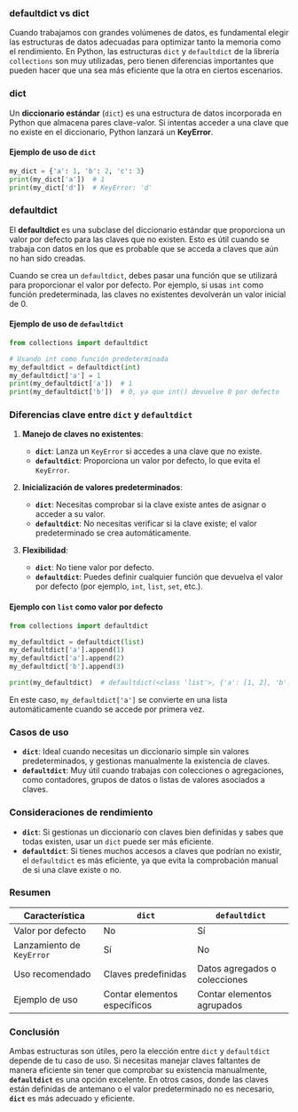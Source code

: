 
### defaultdict vs dict

Cuando trabajamos con grandes volúmenes de datos, es fundamental elegir las estructuras de datos adecuadas para optimizar tanto la memoria como el rendimiento. En Python, las estructuras `dict` y `defaultdict` de la librería `collections` son muy utilizadas, pero tienen diferencias importantes que pueden hacer que una sea más eficiente que la otra en ciertos escenarios.

### dict

Un **diccionario estándar** (`dict`) es una estructura de datos incorporada en Python que almacena pares clave-valor. Si intentas acceder a una clave que no existe en el diccionario, Python lanzará un **KeyError**.

#### Ejemplo de uso de `dict`

```python
my_dict = {'a': 1, 'b': 2, 'c': 3}
print(my_dict['a'])  # 1
print(my_dict['d'])  # KeyError: 'd'
```

### defaultdict

El **defaultdict** es una subclase del diccionario estándar que proporciona un valor por defecto para las claves que no existen. Esto es útil cuando se trabaja con datos en los que es probable que se acceda a claves que aún no han sido creadas.

Cuando se crea un `defaultdict`, debes pasar una función que se utilizará para proporcionar el valor por defecto. Por ejemplo, si usas `int` como función predeterminada, las claves no existentes devolverán un valor inicial de 0.

#### Ejemplo de uso de `defaultdict`

```python
from collections import defaultdict

# Usando int como función predeterminada
my_defaultdict = defaultdict(int)
my_defaultdict['a'] = 1
print(my_defaultdict['a'])  # 1
print(my_defaultdict['b'])  # 0, ya que int() devuelve 0 por defecto
```

### Diferencias clave entre `dict` y `defaultdict`

1. **Manejo de claves no existentes**:
   - **`dict`**: Lanza un `KeyError` si accedes a una clave que no existe.
   - **`defaultdict`**: Proporciona un valor por defecto, lo que evita el `KeyError`.

2. **Inicialización de valores predeterminados**:
   - **`dict`**: Necesitas comprobar si la clave existe antes de asignar o acceder a su valor.
   - **`defaultdict`**: No necesitas verificar si la clave existe; el valor predeterminado se crea automáticamente.

3. **Flexibilidad**:
   - **`dict`**: No tiene valor por defecto.
   - **`defaultdict`**: Puedes definir cualquier función que devuelva el valor por defecto (por ejemplo, `int`, `list`, `set`, etc.).

#### Ejemplo con `list` como valor por defecto

```python
from collections import defaultdict

my_defaultdict = defaultdict(list)
my_defaultdict['a'].append(1)
my_defaultdict['a'].append(2)
my_defaultdict['b'].append(3)

print(my_defaultdict)  # defaultdict(<class 'list'>, {'a': [1, 2], 'b': [3]})
```

En este caso, `my_defaultdict['a']` se convierte en una lista automáticamente cuando se accede por primera vez.

### Casos de uso

- **`dict`**: Ideal cuando necesitas un diccionario simple sin valores predeterminados, y gestionas manualmente la existencia de claves.
- **`defaultdict`**: Muy útil cuando trabajas con colecciones o agregaciones, como contadores, grupos de datos o listas de valores asociados a claves.

### Consideraciones de rendimiento

- **`dict`**: Si gestionas un diccionario con claves bien definidas y sabes que todas existen, usar un `dict` puede ser más eficiente.
- **`defaultdict`**: Si tienes muchos accesos a claves que podrían no existir, el `defaultdict` es más eficiente, ya que evita la comprobación manual de si una clave existe o no.

### Resumen

| Característica        | `dict`                     | `defaultdict`             |
|-----------------------|----------------------------|---------------------------|
| Valor por defecto     | No                        | Sí                        |
| Lanzamiento de `KeyError` | Sí                        | No                        |
| Uso recomendado       | Claves predefinidas        | Datos agregados o colecciones |
| Ejemplo de uso        | Contar elementos específicos | Contar elementos agrupados |

### Conclusión

Ambas estructuras son útiles, pero la elección entre `dict` y `defaultdict` depende de tu caso de uso. Si necesitas manejar claves faltantes de manera eficiente sin tener que comprobar su existencia manualmente, **`defaultdict`** es una opción excelente. En otros casos, donde las claves están definidas de antemano o el valor predeterminado no es necesario, **`dict`** es más adecuado y eficiente.

